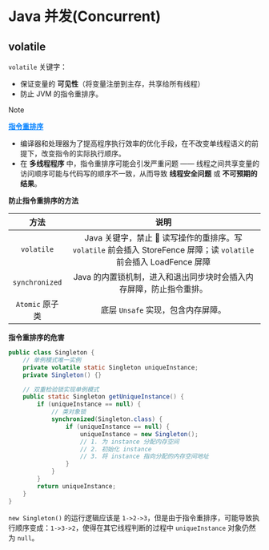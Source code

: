 # Java 并发(Concurrent)

## volatile

`volatile` 关键字：

- 保证变量的 **可见性**（将变量注册到主存，共享给所有线程）
- 防止 JVM 的指令重排序。



> [!note]
>
> <span style="color:#0080FF;">**<u>指令重排序</u>**</span>
>
> - 编译器和处理器为了提高程序执行效率的优化手段，在不改变单线程语义的前提下，改变指令的实际执行顺序。
> - 在 **多线程程序** 中，指令重排序可能会引发严重问题 —— 线程之间共享变量的访问顺序可能与代码写的顺序不一致，从而导致 **线程安全问题** 或 **不可预期的结果**。



**防止指令重排序的方法**

|      方法       |                             说明                             |
| :-------------: | :----------------------------------------------------------: |
|   `volatile`    | Java 关键字，禁止 🚫 读写操作的重排序。写 `volatile` 前会插入 StoreFence 屏障；读 `volatile` 前会插入 LoadFence 屏障 |
| `synchronized`  | Java 的内置锁机制，进入和退出同步块时会插入内存屏障，防止指令重排。 |
| `Atomic` 原子类 |              底层 `Unsafe` 实现，包含内存屏障。              |



**指令重排序的危害**

```java
public class Singleton {
    // 单例模式唯一实例
    private volatile static Singleton uniqueInstance; 
    private Singleton() {}

    // 双重检验锁实现单例模式
    public static Singleton getUniqueInstance() {
        if (uniqueInstance == null) {
            // 类对象锁
            synchronized(Singleton.class) {
                if (uniqueInstance == null) {
                    uniqueInstance = new Singleton();
                    // 1. 为 instance 分配内存空间
                    // 2. 初始化 instance
                    // 3. 将 instance 指向分配的内存空间地址
                }
            }
        }
        return uniqueInstance;
    }
}
```



`new Singleton()` 的运行逻辑应该是 `1->2->3`，但是由于指令重排序，可能导致执行顺序变成：`1->3->2`，使得在其它线程判断的过程中 `uniqueInstance` 对象仍然为 `null`。



